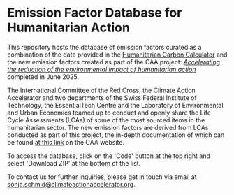 # Emission Factor Database for Humanitarian Action
This repository hosts the database of emission factors curated as a combination of the data provided in the [Humanitarian Carbon Calculator](https://www.climate-charter.org/humanitarian-carbon-calculator/) and the new emission factors created as part of the CAA project: [*Accelerating the reduction of the environmental impact of humanitarian action*](https://climateactionaccelerator.org/accelerating-the-reduction-of-the-environmental-impact-of-humanitarian-action/) completed in June 2025. 

The International Committee of the Red Cross, the Climate Action Accelerator and two departments of the Swiss Federal Institute of Technology, the EssentialTech Centre and the Laboratory of Environmental and Urban Economics teamed up to conduct and openly share the Life Cycle Assessments (LCAs) of some of the most sourced items in the humanitarian sector. The new emission factors are derived from LCAs conducted as part of this project, the in-depth documentation of which can be found [at this link](https://climateactionaccelerator.org/repository-of-lifecycle-assessments/) on the CAA website.

To access the database, click on the 'Code' button at the top right and select 'Download ZIP' at the bottom of the list.

To contact us for further inquiries, please get in touch via email at [sonja.schmid@climateactionaccelerator.org](mailto:sonja.schmid@climateactionaccelerator.org).
